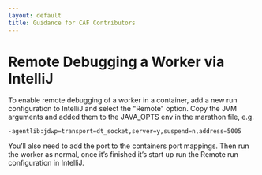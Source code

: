 ```yaml
---
layout: default
title: Guidance for CAF Contributors
---
```


# Remote Debugging a Worker via IntelliJ

To enable remote debugging of a worker in a container, add a new run configuration to IntelliJ and select the "Remote" option.
Copy the JVM arguments and added them to the JAVA_OPTS env in the marathon file, e.g.

`-agentlib:jdwp=transport=dt_socket,server=y,suspend=n,address=5005`

You’ll also need to add the port to the containers port mappings.
Then run the worker as normal, once it’s finished it’s start up run the Remote run configuration in IntelliJ.
